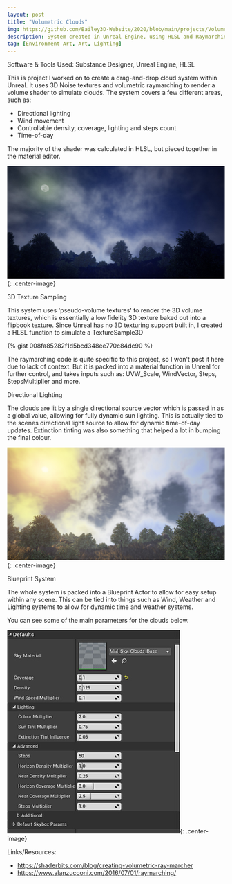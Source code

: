 ```yaml
---
layout: post
title: "Volumetric Clouds"
img: https://github.com/Bailey3D-Website/2020/blob/main/projects/Volumetric%20Clouds/thumb.jpg?raw=true # Add image post (optional)
description: System created in Unreal Engine, using HLSL and Raymarching techniques to create volumetric clouds.
tag: [Environment Art, Art, Lighting]
---
```

 Software & Tools Used: Substance Designer, Unreal Engine, HLSL


This is project I worked on to create a drag-and-drop cloud system within Unreal. It uses 3D Noise textures and volumetric raymarching to render a volume shader to simulate clouds. The system covers a few different areas, such as:

- Directional lighting
- Wind movement
- Controllable density, coverage, lighting and steps count
- Time-of-day

The majority of the shader was calculated in HLSL, but pieced together in the material editor.

![Image](https://github.com/Bailey3D-Website/2020/blob/main/projects/Volumetric%20Clouds/bailey-martin-volumeclouds-render-01.jpg?raw=true){: .center-image}

3D Texture Sampling

This system uses 'pseudo-volume textures'  to render the 3D volume textures, which is essentially a low fidelity 3D texture baked out into a flipbook texture. Since Unreal has no 3D texturing support built in, I created a HLSL function to simulate a TextureSample3D 

{% gist 008fa85282f1d5bcd348ee770c84dc90 %}

The raymarching code is quite specific to this project, so I won't post it here due to lack of context. But it is packed into a material function in Unreal for further control, and takes inputs such as: UVW_Scale, WindVector, Steps, StepsMultiplier and more.

Directional Lighting

The clouds are lit by a single directional source vector which is passed in as a global value, allowing for fully dynamic sun lighting. This is actually tied to the scenes directional light source to allow for dynamic time-of-day updates. Extinction tinting was also something that helped a lot in bumping the final colour.

![Image](https://github.com/Bailey3D-Website/2020/blob/main/projects/Volumetric%20Clouds/bailey-martin-volumeclouds-render-02.jpg?raw=true){: .center-image}

Blueprint System

The whole system is packed into a Blueprint Actor to allow for easy setup within any scene. This can be tied into things such as Wind, Weather and Lighting systems to allow for dynamic time and weather systems.

You can see some of the main parameters for the clouds below.

![Image](https://github.com/Bailey3D-Website/2020/blob/main/projects/Volumetric%20Clouds/bailey-martin-ezgif-com-resize.jpg?raw=true){: .center-image}

 Links/Resources:

- https://shaderbits.com/blog/creating-volumetric-ray-marcher
- https://www.alanzucconi.com/2016/07/01/raymarching/